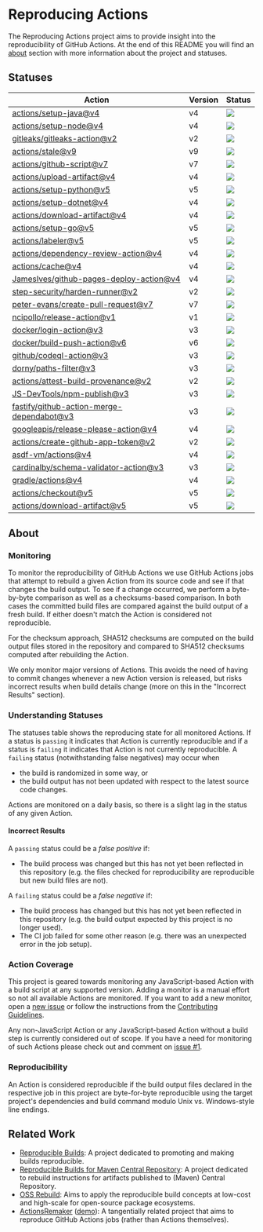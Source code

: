 <!-- SPDX-License-Identifier: CC-BY-4.0 -->

# Reproducing Actions

The Reproducing Actions project aims to provide insight into the reproducibility
of GitHub Actions. At the end of this README you will find an [about] section
with more information about the project and statuses.

[about]: #about

## Statuses

| Action | Version | Status |
| ------ | ------- | ------ |
| [actions/setup-java@v4] | v4 | [![][actions/setup-java-v4-badge]][actions/setup-java-v4-url] |
| [actions/setup-node@v4] | v4 | [![][actions/setup-node-v4-badge]][actions/setup-node-v4-url] |
| [gitleaks/gitleaks-action@v2] | v2 | [![][gitleaks/gitleaks-action-v2-badge]][gitleaks/gitleaks-action-v2-url] |
| [actions/stale@v9] | v9 | [![][actions/stale-v9-badge]][actions/stale-v9-url] |
| [actions/github-script@v7] | v7 | [![][actions/github-script-v7-badge]][actions/github-script-v7-url] |
| [actions/upload-artifact@v4] | v4 | [![][actions/upload-artifact-v4-badge]][actions/upload-artifact-v4-url] |
| [actions/setup-python@v5] | v5 | [![][actions/setup-python-v5-badge]][actions/setup-python-v5-url] |
| [actions/setup-dotnet@v4] | v4 | [![][actions/setup-dotnet-v4-badge]][actions/setup-dotnet-v4-url] |
| [actions/download-artifact@v4] | v4 | [![][actions/download-artifact-v4-badge]][actions/download-artifact-v4-url] |
| [actions/setup-go@v5] | v5 | [![][actions/setup-go-v5-badge]][actions/setup-go-v5-url] |
| [actions/labeler@v5] | v5 | [![][actions/labeler-v5-badge]][actions/labeler-v5-url] |
| [actions/dependency-review-action@v4] | v4 | [![][actions/dependency-review-action-v4-badge]][actions/dependency-review-action-v4-url] |
| [actions/cache@v4] | v4 | [![][actions/cache-v4-badge]][actions/cache-v4-url] |
| [JamesIves/github-pages-deploy-action@v4] | v4 | [![][JamesIves/github-pages-deploy-action-v4-badge]][JamesIves/github-pages-deploy-action-v4-url] |
| [step-security/harden-runner@v2] | v2 | [![][step-security/harden-runner-v2-badge]][step-security/harden-runner-v2-url] |
| [peter-evans/create-pull-request@v7] | v7 | [![][peter-evans/create-pull-request-v7-badge]][peter-evans/create-pull-request-v7-url] |
| [ncipollo/release-action@v1] | v1 | [![][ncipollo/release-action-v1-badge]][ncipollo/release-action-v1-url] |
| [docker/login-action@v3] | v3 | [![][docker/login-action-v3-badge]][docker/login-action-v3-url] |
| [docker/build-push-action@v6] | v6 | [![][docker/build-push-action-v6-badge]][docker/build-push-action-v6-url] |
| [github/codeql-action@v3] | v3 | [![][github/codeql-action-v3-badge]][github/codeql-action-v3-url] |
| [dorny/paths-filter@v3] | v3 | [![][dorny/paths-filter-v3-badge]][dorny/paths-filter-v3-url] |
| [actions/attest-build-provenance@v2] | v2 | [![][actions/attest-build-provenance-v2-badge]][actions/attest-build-provenance-v2-url] |
| [JS-DevTools/npm-publish@v3] | v3 | [![][JS-DevTools/npm-publish-v3-badge]][JS-DevTools/npm-publish-v3-url] |
| [fastify/github-action-merge-dependabot@v3] | v3 | [![][fastify/github-action-merge-dependabot-v3-badge]][fastify/github-action-merge-dependabot-v3-url] |
| [googleapis/release-please-action@v4] | v4 | [![][googleapis/release-please-action-v4-badge]][googleapis/release-please-action-v4-url] |
| [actions/create-github-app-token@v2] | v2 | [![][actions/create-github-app-token-v2-badge]][actions/create-github-app-token-v2-url] |
| [asdf-vm/actions@v4] | v4 | [![][asdf-vm/actions-v4-badge]][asdf-vm/actions-v4-url] |
| [cardinalby/schema-validator-action@v3] | v3 | [![][cardinalby/schema-validator-action-v3-badge]][cardinalby/schema-validator-action-v3-url] |
| [gradle/actions@v4] | v4 | [![][gradle/actions-v4-badge]][gradle/actions-v4-url] |
| [actions/checkout@v5] | v5 | [![][actions/checkout-v5-badge]][actions/checkout-v5-url] |
| [actions/download-artifact@v5] | v5 | [![][actions/download-artifact-v5-badge]][actions/download-artifact-v5-url] |
<!-- INSERT ROW -->
[actions/download-artifact@v5]: https://github.com/actions/download-artifact/tree/v5
[actions/download-artifact-v5-badge]: https://github.com/ericcornelissen/reproducing-actions/actions/workflows/actions-download-artifact-v5.yml/badge.svg?event=schedule
[actions/download-artifact-v5-url]: https://github.com/ericcornelissen/reproducing-actions/actions/workflows/actions-download-artifact-v5.yml
[actions/checkout@v5]: https://github.com/actions/checkout/tree/v5
[actions/checkout-v5-badge]: https://github.com/ericcornelissen/reproducing-actions/actions/workflows/actions-checkout-v5.yml/badge.svg?event=schedule
[actions/checkout-v5-url]: https://github.com/ericcornelissen/reproducing-actions/actions/workflows/actions-checkout-v5.yml
[gradle/actions@v4]: https://github.com/gradle/actions/tree/v4
[gradle/actions-v4-badge]: https://github.com/ericcornelissen/reproducing-actions/actions/workflows/gradle-actions-v4.yml/badge.svg?event=schedule
[gradle/actions-v4-url]: https://github.com/ericcornelissen/reproducing-actions/actions/workflows/gradle-actions-v4.yml
[cardinalby/schema-validator-action@v3]: https://github.com/cardinalby/schema-validator-action/tree/v3
[cardinalby/schema-validator-action-v3-badge]: https://github.com/ericcornelissen/reproducing-actions/actions/workflows/cardinalby-schema-validator-action-v3.yml/badge.svg?event=schedule
[cardinalby/schema-validator-action-v3-url]: https://github.com/ericcornelissen/reproducing-actions/actions/workflows/cardinalby-schema-validator-action-v3.yml
[asdf-vm/actions@v4]: https://github.com/asdf-vm/actions/tree/v4
[asdf-vm/actions-v4-badge]: https://github.com/ericcornelissen/reproducing-actions/actions/workflows/asdf-vm-actions-v4.yml/badge.svg?event=schedule
[asdf-vm/actions-v4-url]: https://github.com/ericcornelissen/reproducing-actions/actions/workflows/asdf-vm-actions-v4.yml
[actions/create-github-app-token@v2]: https://github.com/actions/create-github-app-token/tree/v2
[actions/create-github-app-token-v2-badge]: https://github.com/ericcornelissen/reproducing-actions/actions/workflows/actions-create-github-app-token-v2.yml/badge.svg?event=schedule
[actions/create-github-app-token-v2-url]: https://github.com/ericcornelissen/reproducing-actions/actions/workflows/actions-create-github-app-token-v2.yml
[googleapis/release-please-action@v4]: https://github.com/googleapis/release-please-action/tree/v4
[googleapis/release-please-action-v4-badge]: https://github.com/ericcornelissen/reproducing-actions/actions/workflows/googleapis-release-please-action-v4.yml/badge.svg?event=schedule
[googleapis/release-please-action-v4-url]: https://github.com/ericcornelissen/reproducing-actions/actions/workflows/googleapis-release-please-action-v4.yml
[fastify/github-action-merge-dependabot@v3]: https://github.com/fastify/github-action-merge-dependabot/tree/v3
[fastify/github-action-merge-dependabot-v3-badge]: https://github.com/ericcornelissen/reproducing-actions/actions/workflows/fastify-github-action-merge-dependabot-v3.yml/badge.svg?event=schedule
[fastify/github-action-merge-dependabot-v3-url]: https://github.com/ericcornelissen/reproducing-actions/actions/workflows/fastify-github-action-merge-dependabot-v3.yml
[JS-DevTools/npm-publish@v3]: https://github.com/JS-DevTools/npm-publish/tree/v3
[JS-DevTools/npm-publish-v3-badge]: https://github.com/ericcornelissen/reproducing-actions/actions/workflows/js-devtools-npm-publish-v3.yml/badge.svg?event=schedule
[JS-DevTools/npm-publish-v3-url]: https://github.com/ericcornelissen/reproducing-actions/actions/workflows/js-devtools-npm-publish-v3.yml
[actions/attest-build-provenance@v2]: https://github.com/actions/attest-build-provenance/tree/v2
[actions/attest-build-provenance-v2-badge]: https://github.com/ericcornelissen/reproducing-actions/actions/workflows/actions-attest-build-provenance-v2.yml/badge.svg?event=schedule
[actions/attest-build-provenance-v2-url]: https://github.com/ericcornelissen/reproducing-actions/actions/workflows/actions-attest-build-provenance-v2.yml
[dorny/paths-filter@v3]: https://github.com/dorny/paths-filter/tree/v3
[dorny/paths-filter-v3-badge]: https://github.com/ericcornelissen/reproducing-actions/actions/workflows/dorny-paths-filter-v3.yml/badge.svg?event=schedule
[dorny/paths-filter-v3-url]: https://github.com/ericcornelissen/reproducing-actions/actions/workflows/dorny-paths-filter-v3.yml
[github/codeql-action@v3]: https://github.com/github/codeql-action/tree/v3
[github/codeql-action-v3-badge]: https://github.com/ericcornelissen/reproducing-actions/actions/workflows/github-codeql-action-v3.yml/badge.svg?event=schedule
[github/codeql-action-v3-url]: https://github.com/ericcornelissen/reproducing-actions/actions/workflows/github-codeql-action-v3.yml
[docker/build-push-action@v6]: https://github.com/docker/build-push-action/tree/v6
[docker/build-push-action-v6-badge]: https://github.com/ericcornelissen/reproducing-actions/actions/workflows/docker-build-push-action-v6.yml/badge.svg?event=schedule
[docker/build-push-action-v6-url]: https://github.com/ericcornelissen/reproducing-actions/actions/workflows/docker-build-push-action-v6.yml
[docker/login-action@v3]: https://github.com/docker/login-action/tree/v3
[docker/login-action-v3-badge]: https://github.com/ericcornelissen/reproducing-actions/actions/workflows/docker-login-action-v3.yml/badge.svg?event=schedule
[docker/login-action-v3-url]: https://github.com/ericcornelissen/reproducing-actions/actions/workflows/docker-login-action-v3.yml
[ncipollo/release-action@v1]: https://github.com/ncipollo/release-action/tree/v1
[ncipollo/release-action-v1-badge]: https://github.com/ericcornelissen/reproducing-actions/actions/workflows/ncipollo-release-action-v1.yml/badge.svg?event=schedule
[ncipollo/release-action-v1-url]: https://github.com/ericcornelissen/reproducing-actions/actions/workflows/ncipollo-release-action-v1.yml
[peter-evans/create-pull-request@v7]: https://github.com/peter-evans/create-pull-request/tree/v7
[peter-evans/create-pull-request-v7-badge]: https://github.com/ericcornelissen/reproducing-actions/actions/workflows/peter-evans-create-pull-request-v7.yml/badge.svg?event=schedule
[peter-evans/create-pull-request-v7-url]: https://github.com/ericcornelissen/reproducing-actions/actions/workflows/peter-evans-create-pull-request-v7.yml
[step-security/harden-runner@v2]: https://github.com/step-security/harden-runner/tree/v2
[step-security/harden-runner-v2-badge]: https://github.com/ericcornelissen/reproducing-actions/actions/workflows/step-security-harden-runner-v2.yml/badge.svg?event=schedule
[step-security/harden-runner-v2-url]: https://github.com/ericcornelissen/reproducing-actions/actions/workflows/step-security-harden-runner-v2.yml
[JamesIves/github-pages-deploy-action@v4]: https://github.com/JamesIves/github-pages-deploy-action/tree/v4
[JamesIves/github-pages-deploy-action-v4-badge]: https://github.com/ericcornelissen/reproducing-actions/actions/workflows/jamesives-github-pages-deploy-action-v4.yml/badge.svg?event=schedule
[JamesIves/github-pages-deploy-action-v4-url]: https://github.com/ericcornelissen/reproducing-actions/actions/workflows/jamesives-github-pages-deploy-action-v4.yml
[actions/cache@v4]: https://github.com/actions/cache/tree/v4
[actions/cache-v4-badge]: https://github.com/ericcornelissen/reproducing-actions/actions/workflows/actions-cache-v4.yml/badge.svg?event=schedule
[actions/cache-v4-url]: https://github.com/ericcornelissen/reproducing-actions/actions/workflows/actions-cache-v4.yml
[actions/dependency-review-action@v4]: https://github.com/actions/dependency-review-action/tree/v4
[actions/dependency-review-action-v4-badge]: https://github.com/ericcornelissen/reproducing-actions/actions/workflows/actions-dependency-review-action-v4.yml/badge.svg?event=schedule
[actions/dependency-review-action-v4-url]: https://github.com/ericcornelissen/reproducing-actions/actions/workflows/actions-dependency-review-action-v4.yml
[actions/labeler@v5]: https://github.com/actions/labeler/tree/v5
[actions/labeler-v5-badge]: https://github.com/ericcornelissen/reproducing-actions/actions/workflows/actions-labeler-v5.yml/badge.svg?event=schedule
[actions/labeler-v5-url]: https://github.com/ericcornelissen/reproducing-actions/actions/workflows/actions-labeler-v5.yml
[actions/setup-go@v5]: https://github.com/actions/setup-go/tree/v5
[actions/setup-go-v5-badge]: https://github.com/ericcornelissen/reproducing-actions/actions/workflows/actions-setup-go-v5.yml/badge.svg?event=schedule
[actions/setup-go-v5-url]: https://github.com/ericcornelissen/reproducing-actions/actions/workflows/actions-setup-go-v5.yml
[actions/download-artifact@v4]: https://github.com/actions/download-artifact/tree/v4
[actions/download-artifact-v4-badge]: https://github.com/ericcornelissen/reproducing-actions/actions/workflows/actions-download-artifact-v4.yml/badge.svg?event=schedule
[actions/download-artifact-v4-url]: https://github.com/ericcornelissen/reproducing-actions/actions/workflows/actions-download-artifact-v4.yml
[actions/setup-dotnet@v4]: https://github.com/actions/setup-dotnet/tree/v4
[actions/setup-dotnet-v4-badge]: https://github.com/ericcornelissen/reproducing-actions/actions/workflows/actions-setup-dotnet-v4.yml/badge.svg?event=schedule
[actions/setup-dotnet-v4-url]: https://github.com/ericcornelissen/reproducing-actions/actions/workflows/actions-setup-dotnet-v4.yml
[actions/setup-python@v5]: https://github.com/actions/setup-python/tree/v5
[actions/setup-python-v5-badge]: https://github.com/ericcornelissen/reproducing-actions/actions/workflows/actions-setup-python-v5.yml/badge.svg?event=schedule
[actions/setup-python-v5-url]: https://github.com/ericcornelissen/reproducing-actions/actions/workflows/actions-setup-python-v5.yml
[actions/upload-artifact@v4]: https://github.com/actions/upload-artifact/tree/v4
[actions/upload-artifact-v4-badge]: https://github.com/ericcornelissen/reproducing-actions/actions/workflows/actions-upload-artifact-v4.yml/badge.svg?event=schedule
[actions/upload-artifact-v4-url]: https://github.com/ericcornelissen/reproducing-actions/actions/workflows/actions-upload-artifact-v4.yml
[actions/github-script@v7]: https://github.com/actions/github-script/tree/v7
[actions/github-script-v7-badge]: https://github.com/ericcornelissen/reproducing-actions/actions/workflows/actions-github-script-v7.yml/badge.svg?event=schedule
[actions/github-script-v7-url]: https://github.com/ericcornelissen/reproducing-actions/actions/workflows/actions-github-script-v7.yml
[actions/stale@v9]: https://github.com/actions/stale/tree/v9
[actions/stale-v9-badge]: https://github.com/ericcornelissen/reproducing-actions/actions/workflows/actions-stale-v9.yml/badge.svg?event=schedule
[actions/stale-v9-url]: https://github.com/ericcornelissen/reproducing-actions/actions/workflows/actions-stale-v9.yml
[gitleaks/gitleaks-action@v2]: https://github.com/gitleaks/gitleaks-action/tree/v2
[gitleaks/gitleaks-action-v2-badge]: https://github.com/ericcornelissen/reproducing-actions/actions/workflows/gitleaks-gitleaks-action-v2.yml/badge.svg?event=schedule
[gitleaks/gitleaks-action-v2-url]: https://github.com/ericcornelissen/reproducing-actions/actions/workflows/gitleaks-gitleaks-action-v2.yml
[actions/setup-node@v4]: https://github.com/actions/setup-node/tree/v4
[actions/setup-node-v4-badge]: https://github.com/ericcornelissen/reproducing-actions/actions/workflows/actions-setup-node-v4.yml/badge.svg?event=schedule
[actions/setup-node-v4-url]: https://github.com/ericcornelissen/reproducing-actions/actions/workflows/actions-setup-node-v4.yml
[actions/setup-java@v4]: https://github.com/actions/setup-java/tree/v4
[actions/setup-java-v4-badge]: https://github.com/ericcornelissen/reproducing-actions/actions/workflows/actions-setup-java-v4.yml/badge.svg?event=schedule
[actions/setup-java-v4-url]: https://github.com/ericcornelissen/reproducing-actions/actions/workflows/actions-setup-java-v4.yml

## About

### Monitoring

To monitor the reproducibility of GitHub Actions we use GitHub Actions jobs that
attempt to rebuild a given Action from its source code and see if that changes
the build output. To see if a change occurred, we perform a byte-by-byte
comparison as well as a checksums-based comparison. In both cases the committed
build files are compared against the build output of a fresh build. If either
doesn't match the Action is considered not reproducible.

For the checksum approach, SHA512 checksums are computed on the build output
files stored in the repository and compared to SHA512 checksums computed after
rebuilding the Action.

We only monitor major versions of Actions. This avoids the need of having to
commit changes whenever a new Action version is released, but risks incorrect
results when build details change (more on this in the "Incorrect Results"
section).

### Understanding Statuses

The statuses table shows the reproducing state for all monitored Actions. If a
status is `passing` it indicates that Action is currently reproducible and if a
status is `failing` it indicates that Action is not currently reproducible. A
`failing` status (notwithstanding false negatives) may occur when

- the build is randomized in some way, or
- the build output has not been updated with respect to the latest source code
  changes.

Actions are monitored on a daily basis, so there is a slight lag in the status
of any given Action.

#### Incorrect Results

A `passing` status could be a *false positive* if:

- The build process was changed but this has not yet been reflected in this
  repository (e.g. the files checked for reproducibility are reproducible but
  new build files are not).

A `failing` status could be a *false negative* if:

- The build process has changed but this has not yet been reflected in this
  repository (e.g. the build output expected by this project is no longer used).
- The CI job failed for some other reason (e.g. there was an unexpected error in
  the job setup).

### Action Coverage

This project is geared towards monitoring any JavaScript-based Action with a
build script at any supported version. Adding a monitor is a manual effort so
not all available Actions are monitored. If you want to add a new monitor, open
a [new issue] or follow the instructions from the [Contributing Guidelines].

Any non-JavaScript Action or any JavaScript-based Action without a build step is
currently considered out of scope. If you have a need for monitoring of such
Actions please check out and comment on [issue #1].

[contributing guidelines]: ./CONTRIBUTING.md
[new issue]: https://github.com/ericcornelissen/reproducing-actions/issues/new
[issue #1]: https://github.com/ericcornelissen/reproducing-actions/issues/1

### Reproducibility

An Action is considered reproducible if the build output files declared in the
respective job in this project are byte-for-byte reproducible using the target
project's dependencies and build command modulo Unix vs. Windows-style line
endings.

## Related Work

- [Reproducible Builds]: A project dedicated to promoting and making builds
  reproducible.
- [Reproducible Builds for Maven Central Repository]: A project dedicated to
  rebuild instructions for artifacts published to (Maven) Central Repository.
- [OSS Rebuild]: Aims to apply the reproducible build concepts at low-cost and
  high-scale for open-source package ecosystems.
- [ActionsRemaker] ([demo][actionsremaker demo]): A tangentially related project
  that aims to reproduce GitHub Actions jobs (rather than Actions themselves).

[reproducible builds]: https://reproducible-builds.org/
[reproducible builds for maven central repository]: https://github.com/jvm-repo-rebuild/reproducible-central
[oss rebuild]: https://github.com/google/oss-rebuild
[actionsremaker demo]: https://www.youtube.com/watch?v=flblSqoxeAk
[actionsremaker]: http://cdn.zhuhaonan.com/files/icse-23-actionsremaker.pdf
